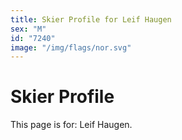 ```yaml
---
title: Skier Profile for Leif Haugen
sex: "M"
id: "7240"
image: "/img/flags/nor.svg" 
---
```


# Skier Profile

This page is for: Leif Haugen.
    
